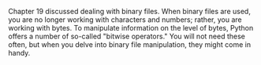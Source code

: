 Chapter
19
discussed dealing with binary files. When binary files are used, you are
no longer working with characters and numbers; rather, you are working
with bytes. To manipulate information on the level of bytes, Python
offers a number of so-called "bitwise operators." You will not need
these often, but when you delve into binary file manipulation, they
might come in handy.
